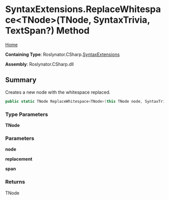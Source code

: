 <a name="_top"></a>

# SyntaxExtensions\.ReplaceWhitespace\<TNode>\(TNode, SyntaxTrivia, TextSpan?\) Method

[Home](../../../../README.md#_top)

**Containing Type**: Roslynator\.CSharp\.[SyntaxExtensions](../README.md#_top)

**Assembly**: Roslynator\.CSharp\.dll

## Summary

Creates a new node with the whitespace replaced\.

```csharp
public static TNode ReplaceWhitespace<TNode>(this TNode node, SyntaxTrivia replacement, TextSpan? span = null) where TNode : Microsoft.CodeAnalysis.SyntaxNode
```

### Type Parameters

**TNode**

### Parameters

**node**

**replacement**

**span**

### Returns

TNode

